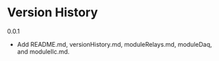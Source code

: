 # Version History

0.0.1

- Add README.md, versionHistory.md, moduleRelays.md, moduleDaq, and moduleIlc.md.
